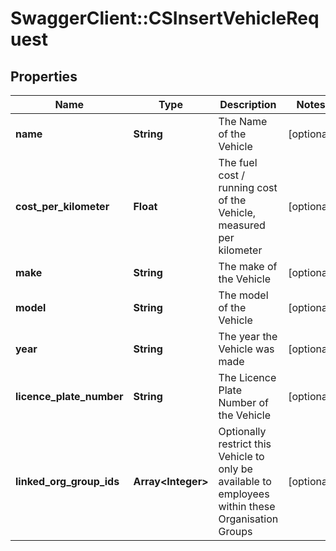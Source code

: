 # SwaggerClient::CSInsertVehicleRequest

## Properties
Name | Type | Description | Notes
------------ | ------------- | ------------- | -------------
**name** | **String** | The Name of the Vehicle | [optional] 
**cost_per_kilometer** | **Float** | The fuel cost / running cost of the Vehicle, measured per kilometer | [optional] 
**make** | **String** | The make of the Vehicle | [optional] 
**model** | **String** | The model of the Vehicle | [optional] 
**year** | **String** | The year the Vehicle was made | [optional] 
**licence_plate_number** | **String** | The Licence Plate Number of the Vehicle | [optional] 
**linked_org_group_ids** | **Array&lt;Integer&gt;** | Optionally restrict this Vehicle to only be available to employees within these Organisation Groups | [optional] 


